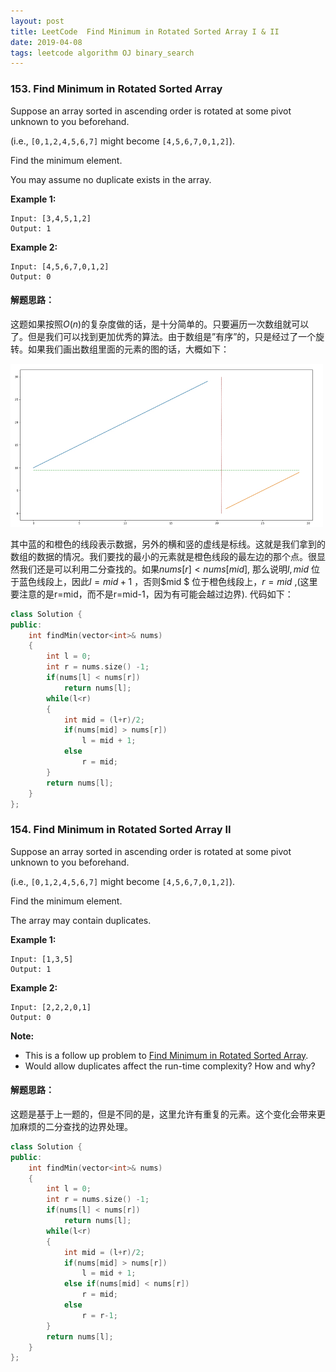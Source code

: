 ```yaml
---
layout: post
title: LeetCode  Find Minimum in Rotated Sorted Array I & II 
date: 2019-04-08
tags: leetcode algorithm OJ binary_search
---
```


### 153. Find Minimum in Rotated Sorted Array

Suppose an array sorted in ascending order is rotated at some pivot unknown to you beforehand.

(i.e.,  `[0,1,2,4,5,6,7]` might become  `[4,5,6,7,0,1,2]`).

Find the minimum element.

You may assume no duplicate exists in the array.

**Example 1:**

```
Input: [3,4,5,1,2] 
Output: 1
```

**Example 2:**

```
Input: [4,5,6,7,0,1,2]
Output: 0
```

#### **解题思路：**

这题如果按照$O(n)$的复杂度做的话，是十分简单的。只要遍历一次数组就可以了。但是我们可以找到更加优秀的算法。由于数组是”有序”的，只是经过了一个旋转。如果我们画出数组里面的元素的图的话，大概如下：

![153](../images/posts/leetcode/153.jpg)

其中蓝的和橙色的线段表示数据，另外的横和竖的虚线是标线。这就是我们拿到的数组的数据的情况。我们要找的最小的元素就是橙色线段的最左边的那个点。很显然我们还是可以利用二分查找的。如果$nums[r] < nums[mid]$, 那么说明$l,  mid$ 位于蓝色线段上，因此$l=mid+1$ ，否则$mid $ 位于橙色线段上，$r = mid$ ,(这里要注意的是r=mid，而不是r=mid-1，因为有可能会越过边界). 代码如下：

```c++
class Solution {
public:
    int findMin(vector<int>& nums) 
    {
        int l = 0;
        int r = nums.size() -1;
        if(nums[l] < nums[r])
            return nums[l];
        while(l<r)
        {
            int mid = (l+r)/2;
            if(nums[mid] > nums[r])
                l = mid + 1;
            else
                r = mid;
        }
        return nums[l];
    }
};
```

### 154. Find Minimum in Rotated Sorted Array II

Suppose an array sorted in ascending order is rotated at some pivot unknown to you beforehand.

(i.e.,  `[0,1,2,4,5,6,7]` might become  `[4,5,6,7,0,1,2]`).

Find the minimum element.

The array may contain duplicates.

**Example 1:**

```
Input: [1,3,5]
Output: 1
```

**Example 2:**

```
Input: [2,2,2,0,1]
Output: 0
```

**Note:**

- This is a follow up problem to [Find Minimum in Rotated Sorted Array](https://leetcode.com/problems/find-minimum-in-rotated-sorted-array/description/).
- Would allow duplicates affect the run-time complexity? How and why?

#### **解题思路：**

这题是基于上一题的，但是不同的是，这里允许有重复的元素。这个变化会带来更加麻烦的二分查找的边界处理。

```c++
class Solution {
public:
    int findMin(vector<int>& nums) 
    {
        int l = 0;
        int r = nums.size() -1;
        if(nums[l] < nums[r])
            return nums[l];
        while(l<r)
        {
            int mid = (l+r)/2;
            if(nums[mid] > nums[r])
                l = mid + 1;
            else if(nums[mid] < nums[r])
                r = mid;
            else
                r = r-1;
        }
        return nums[l];
    }
};
```